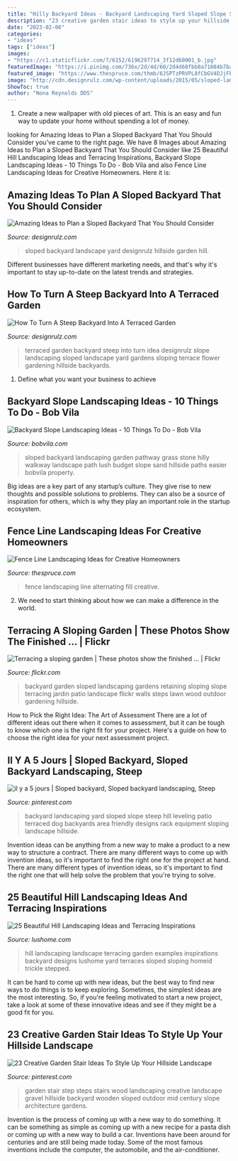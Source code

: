 ```yaml
---
title: "Hilly Backyard Ideas - Backyard Landscaping Yard Sloped Slope Steep Hill Leveling Patio Terraced Dog Backyards Area Friendly Designs Rack Equipment Sloping Landscape Hillside"
description: "23 creative garden stair ideas to style up your hillside landscape"
date: "2023-02-06"
categories:
- "ideas"
tags: ["ideas"]
images:
- "https://c1.staticflickr.com/7/6152/6196297714_3f12d60001_b.jpg"
featuredImage: "https://i.pinimg.com/736x/2d/4d/60/2d4d60fbb0a71084b7baba207825ec59.jpg"
featured_image: "https://www.thespruce.com/thmb/6JSPTzPRVPL8fCbGV4DJjFbn2E8=/3000x2000/filters:fill(auto,1)/alternating-shrub-fence-sec-56a584685f9b58b7d0dd412f.jpg"
image: "http://cdn.designrulz.com/wp-content/uploads/2015/05/sloped-landscape-design-ideas-designrulz-16.jpg"
ShowToc: true
author: "Nona Reynolds DDS"
---
```



1. Create a new wallpaper with old pieces of art. This is an easy and fun way to update your home without spending a lot of money.

	

		
looking for Amazing Ideas to Plan a Sloped Backyard That You Should Consider you've came to the right page. We have 8 Images about Amazing Ideas to Plan a Sloped Backyard That You Should Consider like 25 Beautiful Hill Landscaping Ideas and Terracing Inspirations, Backyard Slope Landscaping Ideas - 10 Things To Do - Bob Vila and also Fence Line Landscaping Ideas for Creative Homeowners. Here it is:
		
    
## Amazing Ideas To Plan A Sloped Backyard That You Should Consider

<img loading=lazy src="http://cdn.designrulz.com/wp-content/uploads/2015/05/sloped-landscape-design-ideas-designrulz-16.jpg" onerror="this.onerror=null;this.src='https://tse3.mm.bing.net/th?id=OIP.Jjq5zQ_MpB1eiqud-8mZYwHaLG&amp;pid=15.1';" alt="Amazing Ideas to Plan a Sloped Backyard That You Should Consider">

_Source: designrulz.com_

>sloped backyard landscape yard designrulz hillside garden hill. 

	

Different businesses have different marketing needs, and that's why it's important to stay up-to-date on the latest trends and strategies.

    
## How To Turn A Steep Backyard Into A Terraced Garden

<img loading=lazy src="http://cdn.designrulz.com/wp-content/uploads/2014/09/terraced-garden-designrulz-idea-12.jpg" onerror="this.onerror=null;this.src='https://tse2.mm.bing.net/th?id=OIP.eEDKCEXuAKgQ9RkH1LRt3gHaE7&amp;pid=15.1';" alt="How To Turn A Steep Backyard Into A Terraced Garden">

_Source: designrulz.com_

>terraced garden backyard steep into turn idea designrulz slope landscaping sloped landscape yard gardens sloping terrace flower gardening hillside backyards. 

	

1. Define what you want your business to achieve 

    
## Backyard Slope Landscaping Ideas - 10 Things To Do - Bob Vila

<img loading=lazy src="https://s3-production.bobvila.com/slides/27712/original/Sloped_Walkway.jpeg?1533304231" onerror="this.onerror=null;this.src='https://tse4.mm.bing.net/th?id=OIP.IqMdaVGdv4q0xFJtEu89vAHaJ4&amp;pid=15.1';" alt="Backyard Slope Landscaping Ideas - 10 Things To Do - Bob Vila">

_Source: bobvila.com_

>sloped backyard landscaping garden pathway grass stone hilly walkway landscape path lush budget slope sand hillside paths easier bobvila property. 

	

Big ideas are a key part of any startup’s culture. They give rise to new thoughts and possible solutions to problems. They can also be a source of inspiration for others, which is why they play an important role in the startup ecosystem.

    
## Fence Line Landscaping Ideas For Creative Homeowners

<img loading=lazy src="https://www.thespruce.com/thmb/6JSPTzPRVPL8fCbGV4DJjFbn2E8=/3000x2000/filters:fill(auto,1)/alternating-shrub-fence-sec-56a584685f9b58b7d0dd412f.jpg" onerror="this.onerror=null;this.src='https://tse1.mm.bing.net/th?id=OIP.agshTlXwqTZIwQKDScDPNgHaE8&amp;pid=15.1';" alt="Fence Line Landscaping Ideas for Creative Homeowners">

_Source: thespruce.com_

>fence landscaping line alternating fill creative. 

	

2. We need to start thinking about how we can make a difference in the world.

    
## Terracing A Sloping Garden | These Photos Show The Finished … | Flickr

<img loading=lazy src="https://c1.staticflickr.com/7/6152/6196297714_3f12d60001_b.jpg" onerror="this.onerror=null;this.src='https://tse3.mm.bing.net/th?id=OIP.yNAFPwHxxLtKIrWQxcgf0QHaFj&amp;pid=15.1';" alt="Terracing a sloping garden | These photos show the finished … | Flickr">

_Source: flickr.com_

>backyard garden sloped landscaping gardens retaining sloping slope terracing jardin patio landscape flickr walls steps lawn wood outdoor gardening hillside. 

	

How to Pick the Right Idea: The Art of Assessment
There are a lot of different ideas out there when it comes to assessment, but it can be tough to know which one is the right fit for your project. Here's a guide on how to choose the right idea for your next assessment project.

    
## Il Y A 5 Jours | Sloped Backyard, Sloped Backyard Landscaping, Steep

<img loading=lazy src="https://i.pinimg.com/736x/2d/4d/60/2d4d60fbb0a71084b7baba207825ec59.jpg" onerror="this.onerror=null;this.src='https://tse3.mm.bing.net/th?id=OIP.Z4f0t8qhbm2nk6hczrS2qQHaFj&amp;pid=15.1';" alt="il y a 5 jours | Sloped backyard, Sloped backyard landscaping, Steep">

_Source: pinterest.com_

>backyard landscaping yard sloped slope steep hill leveling patio terraced dog backyards area friendly designs rack equipment sloping landscape hillside. 

	

Invention ideas can be anything from a new way to make a product to a new way to structure a contract. There are many different ways to come up with invention ideas, so it's important to find the right one for the project at hand. There are many different types of invention ideas, so it's important to find the right one that will help solve the problem that you're trying to solve.

    
## 25 Beautiful Hill Landscaping Ideas And Terracing Inspirations

<img loading=lazy src="https://www.lushome.com/wp-content/uploads/2014/11/terracing-hill-yard-landscaping-ideas-7.jpg" onerror="this.onerror=null;this.src='https://tse3.mm.bing.net/th?id=OIP.8WqKZ00CnuXsoXzB_gSI0wHaFj&amp;pid=15.1';" alt="25 Beautiful Hill Landscaping Ideas and Terracing Inspirations">

_Source: lushome.com_

>hill landscaping landscape terracing garden examples inspirations backyard designs lushome yard terraces sloped sloping homeid trickle stepped. 

	

It can be hard to come up with new ideas, but the best way to find new ways to do things is to keep exploring. Sometimes, the simplest ideas are the most interesting. So, if you're feeling motivated to start a new project, take a look at some of these innovative ideas and see if they might be a good fit for you.

    
## 23 Creative Garden Stair Ideas To Style Up Your Hillside Landscape

<img loading=lazy src="https://i.pinimg.com/736x/c7/fc/1e/c7fc1e9b12fa880cd10f80288f42c035.jpg" onerror="this.onerror=null;this.src='https://tse3.mm.bing.net/th?id=OIP.E4_w9QlrmE_KiTq_gOaS7wHaJv&amp;pid=15.1';" alt="23 Creative Garden Stair Ideas To Style Up Your Hillside Landscape">

_Source: pinterest.com_

>garden stair step steps stairs wood landscaping creative landscape gravel hillside backyard wooden sloped outdoor mid century slope architecture gardens. 

	

Invention is the process of coming up with a new way to do something. It can be something as simple as coming up with a new recipe for a pasta dish or coming up with a new way to build a car. Inventions have been around for centuries and are still being made today. Some of the most famous inventions include the computer, the automobile, and the air-conditioner.

